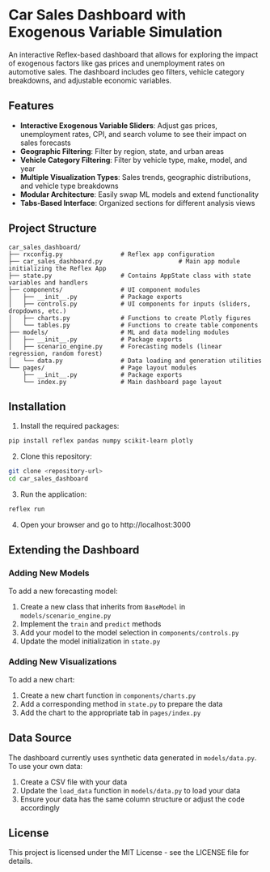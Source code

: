 # Car Sales Dashboard with Exogenous Variable Simulation

An interactive Reflex-based dashboard that allows for exploring the impact of exogenous factors like gas prices and unemployment rates on automotive sales. The dashboard includes geo filters, vehicle category breakdowns, and adjustable economic variables.

## Features

- **Interactive Exogenous Variable Sliders**: Adjust gas prices, unemployment rates, CPI, and search volume to see their impact on sales forecasts
- **Geographic Filtering**: Filter by region, state, and urban areas
- **Vehicle Category Filtering**: Filter by vehicle type, make, model, and year
- **Multiple Visualization Types**: Sales trends, geographic distributions, and vehicle type breakdowns
- **Modular Architecture**: Easily swap ML models and extend functionality
- **Tabs-Based Interface**: Organized sections for different analysis views

## Project Structure

```
car_sales_dashboard/
├── rxconfig.py                # Reflex app configuration
├── car_sales_dashboard.py                     # Main app module initializing the Reflex App
├── state.py                   # Contains AppState class with state variables and handlers
├── components/                # UI component modules
│   ├── __init__.py            # Package exports
│   ├── controls.py            # UI components for inputs (sliders, dropdowns, etc.)
│   ├── charts.py              # Functions to create Plotly figures
│   └── tables.py              # Functions to create table components
├── models/                    # ML and data modeling modules
│   ├── __init__.py            # Package exports
│   ├── scenario_engine.py     # Forecasting models (linear regression, random forest)
│   └── data.py                # Data loading and generation utilities
└── pages/                     # Page layout modules
    ├── __init__.py            # Package exports
    └── index.py               # Main dashboard page layout
```

## Installation

1. Install the required packages:

```bash
pip install reflex pandas numpy scikit-learn plotly
```

2. Clone this repository:

```bash
git clone <repository-url>
cd car_sales_dashboard
```

3. Run the application:

```bash
reflex run
```

4. Open your browser and go to http://localhost:3000

## Extending the Dashboard

### Adding New Models

To add a new forecasting model:

1. Create a new class that inherits from `BaseModel` in `models/scenario_engine.py`
2. Implement the `train` and `predict` methods
3. Add your model to the model selection in `components/controls.py`
4. Update the model initialization in `state.py`

### Adding New Visualizations

To add a new chart:

1. Create a new chart function in `components/charts.py`
2. Add a corresponding method in `state.py` to prepare the data
3. Add the chart to the appropriate tab in `pages/index.py`

## Data Source

The dashboard currently uses synthetic data generated in `models/data.py`. To use your own data:

1. Create a CSV file with your data
2. Update the `load_data` function in `models/data.py` to load your data
3. Ensure your data has the same column structure or adjust the code accordingly

## License

This project is licensed under the MIT License - see the LICENSE file for details.